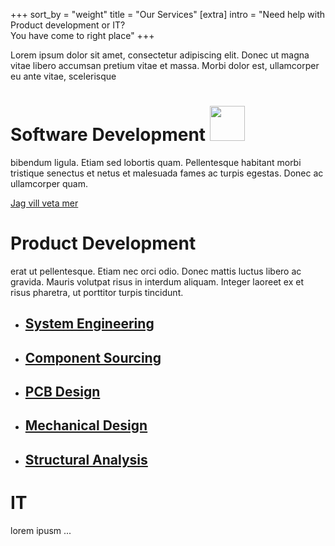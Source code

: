 +++
sort_by = "weight"
title = "Our Services"
[extra]
intro = "Need help with Product development or IT? <br> You have come to right place"
+++


Lorem ipsum dolor sit amet, consectetur adipiscing elit. Donec ut magna vitae libero
accumsan pretium vitae et massa. Morbi dolor est, ullamcorper eu ante vitae, scelerisque





<!-- 
<div class="service block">
  <div class="service inner">
    <div class="service splash">
    <img src="/software-icon.svg" style="height: inherit;">
    </div>
    <div class="service content">
      <h2>Sajt</h2>
      <p >Dags att levla upp din webb? Litet eller stort, med eller utan e-handel. Jag är med dig hela vägen från skiss till färdiglevererad webbplats.</p>
      <a href="/software" >Jag vill veta mer</a>
    </div>
  </div>
</div>
-->

# Software Development <img src="/software-icon.svg" style="height: 2em;">
<!-- ![code icon](/software-icon.svg) -->

<!-- <div class="service splash"> -->
  <!-- <img src="/software-icon.svg" style="height: inherit;"> -->
<!-- </div> -->

bibendum ligula. Etiam sed lobortis quam. Pellentesque habitant morbi tristique
senectus et netus et malesuada fames ac turpis egestas. Donec ac ullamcorper quam.

<a href="/software" >Jag vill veta mer</a>


# Product Development

erat ut pellentesque. Etiam nec orci odio. Donec mattis luctus libero ac gravida. Mauris
volutpat risus in interdum aliquam. Integer laoreet ex et risus pharetra, ut porttitor
turpis tincidunt.

- ## [System Engineering](product-dev#system)
- ## [Component Sourcing](product-dev#component)
- ## [PCB Design](product-dev#pcb)
- ## [Mechanical Design](product-dev#mech)
- ## [Structural Analysis](product-dev#fea)


# IT


lorem ipusm ...
